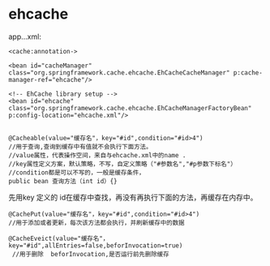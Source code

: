 # ehcache

app...xml:

    <cache:annotation->
    
    <bean id="cacheManager"
    class="org.springframework.cache.ehcache.EhCacheCacheManager" p:cache-manager-ref="ehcache"/>
    
    <!-- EhCache library setup -->
    <bean id="ehcache"
    class="org.springframework.cache.ehcache.EhCacheManagerFactoryBean" p:config-location="ehcache.xml"/>
    
    
    @Cacheable(value="缓存名"，key="#id",condition="#id>4")
    //用于查询,查询到缓存中有值就不会执行下面方法。
    //value属性，代表操作空间，来自与ehcache.xml中的name .
    //key属性定义方案，默认策略，不写，自定义策略（"#参数名","#p参数下标名"）
    //condition都是可以不写的，一般是缓存条件，
    public bean 查询方法（int id）{}

先用key  定义的  id在缓存中查找，再没有再执行下面的方法，再缓存在内存中。

    @CachePut(value="缓存名"，key="#id",condition="#id>4")
    //用于添加或者更新，每次该方法都会执行，并刷新缓存中的数据
    
    @CacheEveict(value="缓存名"，key="#id",allEntries=false,beforInvocation=true)
     //用于删除  beforInvocation,是否运行前先删除缓存